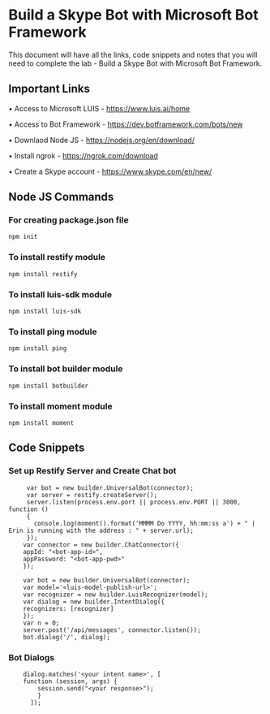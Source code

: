 # Build a Skype Bot with Microsoft Bot Framework

This document will have all the links, code snippets and notes that you will need to complete the lab - Build a Skype Bot with Microsoft Bot Framework.

## Important Links

• Access to Microsoft LUIS - https://www.luis.ai/home

• Access to Bot Framework - https://dev.botframework.com/bots/new

• Downlaod Node JS - https://nodejs.org/en/download/

• Install ngrok - https://ngrok.com/download

• Create a Skype account - https://www.skype.com/en/new/

## Node JS Commands

### For creating package.json file

```
npm init
```

### To install restify module

```
npm install restify
```

### To install luis-sdk module

```
npm install luis-sdk
```

### To install ping module

```
npm install ping
```

### To install bot builder module

```
npm install botbuilder
```

### To install moment module

```
npm install moment
```

## Code Snippets

### Set up Restify Server and Create Chat bot

```
     var bot = new builder.UniversalBot(connector);
     var server = restify.createServer();
     server.listen(process.env.port || process.env.PORT || 3000, function ()
     {
       console.log(moment().format('MMMM Do YYYY, hh:mm:ss a') + " |  Erin is running with the address : " + server.url);
     });
    var connector = new builder.ChatConnector({
    appId: "<bot-app-id>",
    appPassword: "<bot-app-pwd>"
	});

    var bot = new builder.UniversalBot(connector);
    var model='<luis-model-publish-url>';
    var recognizer = new builder.LuisRecognizer(model);
    var dialog = new builder.IntentDialog({
    recognizers: [recognizer]
    });
    var n = 0;
    server.post('/api/messages', connector.listen());
    bot.dialog('/', dialog);
```

### Bot Dialogs

```
    dialog.matches('<your intent name>', [
    function (session, args) {
        session.send("<your response>");
		}
      ]);
```

